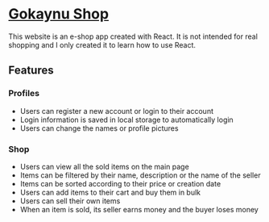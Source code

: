 # [Gokaynu Shop](https://shop.gokaynu.com)

This website is an e-shop app created with React. It is not intended for real shopping and I only created it to learn how to use React.

## Features

### Profiles
- Users can register a new account or login to their account
- Login information is saved in local storage to automatically login 
- Users can change the names or profile pictures

### Shop
- Users can view all the sold items on the main page
- Items can be filtered by their name, description or the name of the seller
- Items can be sorted according to their price or creation date
- Users can add items to their cart and buy them in bulk
- Users can sell their own items
- When an item is sold, its seller earns money and the buyer loses money
